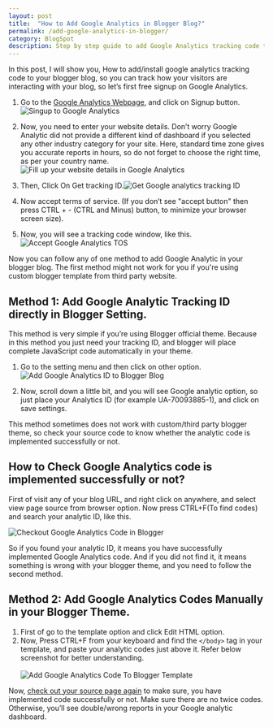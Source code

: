 ```yaml
---
layout: post
title:  "How to Add Google Analytics in Blogger Blog?"
permalink: /add-google-analytics-in-blogger/
category: BlogSpot
description: Step by step guide to add Google Analytics tracking code to your blogger blog.
---
```

In this post, I will show you, How to add/install google analytics tracking code to your blogger blog, so you can track how your visitors are interacting with your blog, so let’s first free signup on Google Analytics.

1. Go to the <a href="https://www.google.com/analytics/web" rel="nofollow" target="_blank">Google Analytics Webpage</a>, and click on Signup button.<img class="img-responsive" src="https://cdn.arjunsinh.com/blogspot/signup-to-google-analytics.png" alt="Singup to Google Analytics" />

2. Now, you need to enter your website details. Don’t worry Google Analytic did not provide a different kind of dashboard if you selected any other industry category for your site. Here, standard time zone gives you accurate reports in hours, so do not forget to choose the right time, as per your country name.<br/><img class="img-responsive" src="https://cdn.arjunsinh.com/blogspot/create-new-account-in-google-analytics.png" alt="Fill up your website details in Google Analytics" />

3. Then, Click On Get tracking ID.<img class="img-responsive" src="https://cdn.arjunsinh.com/blogspot/get-google-analytics-tracking-id.png" alt="Get Google analytics tracking ID" />

4. Now accept terms of service. (If you don’t see "accept button" then press CTRL + - (CTRL and Minus) button, to minimize your browser screen size).

5. Now, you will see a tracking code window, like this.<br/><img class="img-responsive" src="https://cdn.arjunsinh.com/blogspot/get-google-analytics-tracking-codes.png" alt="Accept Google Analytics TOS" />

Now you can follow any of one method to add Google Analytic in your blogger blog. The first method might not work for you if you're using custom blogger template from third party website.

## Method 1: Add Google Analytic Tracking ID directly in Blogger Setting. ##

This method is very simple if you’re using Blogger official theme. Because in this method you just need your tracking ID, and blogger will place complete JavaScript code automatically in your theme.

1. Go to the setting menu and then click on other option.<br/><img class="img-responsive" alt="Add Google Analytics ID to Blogger Blog" src="https://cdn.arjunsinh.com/blogspot/Add-Google-Analytics-ID-to-Blogger-Blog.png" title="Add Google Analytics ID to Blogger Blog"/>

2. Now, scroll down a little bit, and you will see Google analytic option, so just place your Analytics ID (for example UA-70093885-1), and click on save settings.

This method sometimes does not work with custom/third party blogger theme, so check your source code to know whether the analytic code is implemented successfully or not.

## How to Check Google Analytics code is implemented successfully or not? ##

First of visit any of your blog URL, and right click on anywhere, and select view page source from browser option. Now press CTRL+F(To find codes) and search your analytic ID, like this.

<img class="img-responsive" alt="Checkout Google Analytics Code in Blogger" src="https://cdn.arjunsinh.com/blogspot/checkout-google-analytics-code-in-blogger.png" title="Checkout Google Analytics Code in Blogger"/>

So if you found your analytic ID, it means you have successfully implemented Google Analytics code. And if you did not find it, it means something is wrong with your blogger theme, and you need to follow the second method.

## Method 2: Add Google Analytics Codes Manually in your Blogger Theme. ##

1. First of go to the template option and click Edit HTML option.
2. Now, Press CTRL+F from your keyboard and find the `</body>` tag in your template, and paste your analytic codes just above it. Refer below screenshot for better understanding.<br/><br/><img class="img-responsive" alt="Add Google Analytics Code To Blogger Template" src="https://cdn.arjunsinh.com/blogspot/Add-Google-Analytics-Code-To-Blogger-Template.png" title="Add Google Analytics Code To Blogger Template"/>

Now, [check out your source page again](#how-to-check-google-analytics-code-is-implemented-successfully-or-not) to make sure, you have implemented code successfully or not. Make sure there are no twice codes. Otherwise, you’ll see double/wrong reports in your Google analytic dashboard. 
